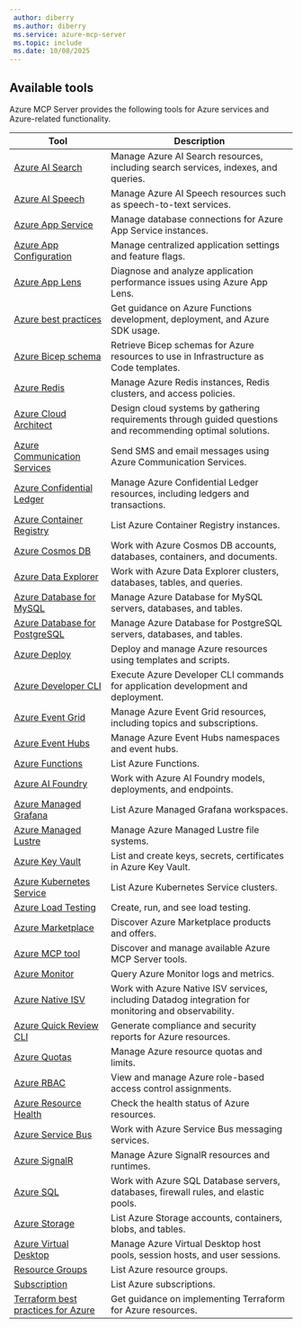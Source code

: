 ```yaml
---
 author: diberry
 ms.author: diberry
 ms.service: azure-mcp-server
 ms.topic: include
 ms.date: 10/08/2025
---
```


## Available tools

Azure MCP Server provides the following tools for Azure services and Azure-related functionality.

| Tool |  Description |
|------|--------------|
| [Azure AI Search](../../tools/ai-search.md) | Manage Azure AI Search resources, including search services, indexes, and queries. |
| [Azure AI Speech](../../tools/ai-services-speech.md) | Manage Azure AI Speech resources such as speech-to-text services. |
| [Azure App Service](../../tools/azure-app-service.md) | Manage database connections for Azure App Service instances. |
| [Azure App Configuration](../../tools/app-configuration.md) | Manage centralized application settings and feature flags. |
| [Azure App Lens](../../tools/azure-app-lens.md) | Diagnose and analyze application performance issues using Azure App Lens. |
| [Azure best practices](../../tools/azure-best-practices.md) | Get guidance on Azure Functions development, deployment, and Azure SDK usage. |
| [Azure Bicep schema](../../tools/azure-bicep-schema.md) | Retrieve Bicep schemas for Azure resources to use in Infrastructure as Code templates. |
| [Azure Redis](../../tools/azure-cache-for-redis.md) | Manage Azure Redis instances, Redis clusters, and access policies. |
| [Azure Cloud Architect](../../tools/azure-cloud-architect.md) | Design cloud systems by gathering requirements through guided questions and recommending optimal solutions. |
| [Azure Communication Services](../../tools/azure-communication.md) | Send SMS and email messages using Azure Communication Services. |
| [Azure Confidential Ledger](../../tools/azure-confidential-ledger.md) | Manage Azure Confidential Ledger resources, including ledgers and transactions. |
| [Azure Container Registry](../../tools/azure-container-registry.md) | List Azure Container Registry instances. |
| [Azure Cosmos DB](../../tools/cosmos-db.md) | Work with Azure Cosmos DB accounts, databases, containers, and documents. |
| [Azure Data Explorer](../../tools/azure-data-explorer.md) | Work with Azure Data Explorer clusters, databases, tables, and queries. |
| [Azure Database for MySQL](../../tools/azure-mysql.md) | Manage Azure Database for MySQL servers, databases, and tables. |
| [Azure Database for PostgreSQL](../../tools/postgresql.md) | Manage Azure Database for PostgreSQL servers, databases, and tables.  |
| [Azure Deploy](../../tools/azure-deploy.md) | Deploy and manage Azure resources using templates and scripts. |
| [Azure Developer CLI](../../tools/azure-developer-cli.md) | Execute Azure Developer CLI commands for application development and deployment. |
| [Azure Event Grid](../../tools/azure-event-grid.md) | Manage Azure Event Grid resources, including topics and subscriptions. |
| [Azure Event Hubs](../../tools/azure-event-hubs.md) | Manage Azure Event Hubs namespaces and event hubs. |
| [Azure Functions](../../tools/azure-functions.md) | List Azure Functions. |
| [Azure AI Foundry](../../tools/azure-foundry.md) | Work with Azure AI Foundry models, deployments, and endpoints. |
| [Azure Managed Grafana](../../tools/azure-grafana.md) | List Azure Managed Grafana workspaces.|
| [Azure Managed Lustre](../../tools/azure-managed-lustre.md) | Manage Azure Managed Lustre file systems. |
| [Azure Key Vault](../../tools/azure-key-vault.md) | List and create keys, secrets, certificates in Azure Key Vault. |
| [Azure Kubernetes Service](../../tools/azure-kubernetes.md) | List Azure Kubernetes Service clusters. |
| [Azure Load Testing](../../tools/azure-load-testing.md) | Create, run, and see load testing. |
| [Azure Marketplace](../../tools/azure-marketplace.md) | Discover Azure Marketplace products and offers. |
| [Azure MCP tool](../../tools/azure-mcp-tool.md) | Discover and manage available Azure MCP Server tools. |
| [Azure Monitor](../../tools/monitor.md) | Query Azure Monitor logs and metrics. |
| [Azure Native ISV](../../tools/azure-native-isv.md) | Work with Azure Native ISV services, including Datadog integration for monitoring and observability. |
| [Azure Quick Review CLI](../../tools/azure-compliance-quick-review.md) | Generate compliance and security reports for Azure resources. |
| [Azure Quotas](../../tools/azure-quotas.md) | Manage Azure resource quotas and limits. |
| [Azure RBAC](../../tools/azure-rbac.md) | View and manage Azure role-based access control assignments. |
| [Azure Resource Health](../../tools/azure-health-resource.md) | Check the health status of Azure resources. |
| [Azure Service Bus](../../tools/service-bus.md) | Work with Azure Service Bus messaging services. |
| [Azure SignalR](../../tools/azure-signalr.md) | Manage Azure SignalR resources and runtimes. |
| [Azure SQL](../../tools/azure-sql.md) | Work with Azure SQL Database servers, databases, firewall rules, and elastic pools. |
| [Azure Storage](../../tools/storage.md) | List Azure Storage accounts, containers, blobs, and tables. |
| [Azure Virtual Desktop](../../tools/azure-virtual-desktop.md) | Manage Azure Virtual Desktop host pools, session hosts, and user sessions. |
| [Resource Groups](../../tools/resource-group.md) | List Azure resource groups. |
| [Subscription](../../tools/subscription.md) | List Azure subscriptions. |
| [Terraform best practices for Azure](../../tools/azure-terraform-best-practices.md) | Get guidance on implementing Terraform for Azure resources. |
